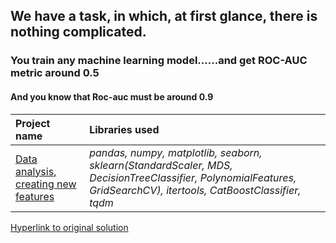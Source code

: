 ## We have a task, in which, at first glance, there is nothing complicated. 
### You train any machine learning model......and get ROC-AUC metric around 0.5
#### And you know that Roc-auc must be around 0.9

| Project name | Libraries used | 
| :---------------------- |  :---------------------- |
| [Data analysis, creating new features](https://github.com/svotyakov/WebScraping_DataPreprocessing/blob/main/creating_new_features/Data_analysis_creating_new_features.ipynb) | *pandas, numpy, matplotlib, seaborn, sklearn(StandardScaler, MDS, DecisionTreeClassifier, PolynomialFeatures, GridSearchCV), itertools, CatBoostClassifier, tqdm* |

[Hyperlink to original solution](https://www.youtube.com/watch?v=aNREIdJ3IuY&list=PLQJ7ptkRY-xbefSg1XN3FA-SdSRFcCQfn&index=1&t=6s)
